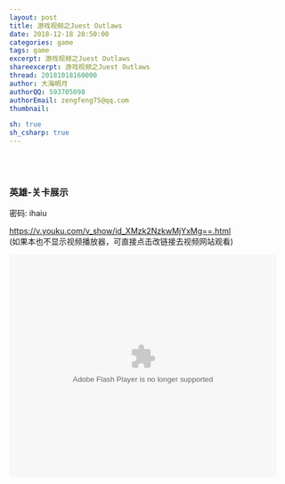 ```yaml
---
layout: post
title: 游戏视频之Juest Outlaws
date: 2018-12-18 20:50:00
categories: game
tags: game
excerpt: 游戏视频之Juest Outlaws
shareexcerpt: 游戏视频之Juest Outlaws
thread: 20181018160000
author: 大海明月
authorQQ: 593705098
authorEmail: zengfeng75@qq.com
thumbnail: 

sh: true
sh_csharp: true
---
```





<br>
<br>

### 英雄-关卡展示
密码: ihaiu

<a href="https://v.youku.com/v_show/id_XMzk2NzkwMjYxMg==.html" target="_blank">https://v.youku.com/v_show/id_XMzk2NzkwMjYxMg==.html</a> <br>
(如果本也不显示视频播放器，可直接点击改链接去视频网站观看)<br>

<embed src='http://player.youku.com/player.php/sid/XMzk2NzkwMjYxMg==/v.swf' allowFullScreen='true' quality='high' width='480' height='400' align='middle' allowScriptAccess='always' type='application/x-shockwave-flash' />
